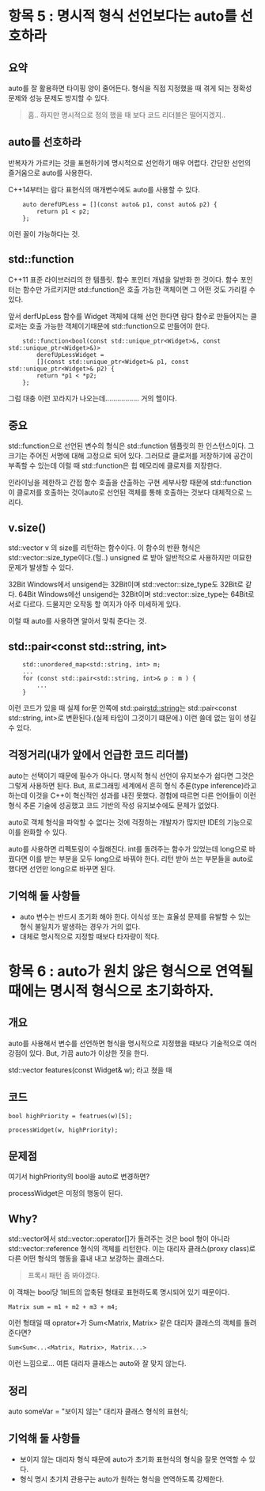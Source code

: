 # 항목 5 : 명시적 형식 선언보다는 auto를 선호하라

## 요약

auto를 잘 활용하면 타이핑 양이 줄어든다. 형식을 직접 지정했을 때 겪게 되는 정확성 문제와 성능 문제도 방지할 수 있다. 

> 흠.. 하지만 명시적으로 정의 했을 때 보다 코드 리더블은 떨어지겠지..

## auto를 선호하라

반복자가 가르키는 것을 표현하기에 명시적으로 선언하기 매우 어렵다. 간단한 선언의 즐거움으로 auto를 사용한다.

C++14부터는 람다 표현식의 매개변수에도 auto를 사용할 수 있다.

```
    auto derefUPLess = [](const auto& p1, const auto& p2) {
        return p1 < p2; 
    };
```

이런 꼴이 가능하다는 것.

## std::function

C++11 표준 라이브러리의 한 템플릿. 함수 포인터 개념을 일반화 한 것이다. 함수 포인터는 함수만 가르키지만 std::function은 호출 가능한 객체이면 그 어떤 것도 가리킬 수 있다.

앞서 derfUpLess 함수를 Widget 객체에 대해 선언 한다면 람다 함수로 만들어지는 클로저는 호출 가능한 객체이기때문에 std::function으로 만들어야 한다.

```
    std::function<bool(const std::unique_ptr<Widget>&, const std::unique_ptr<Widget>&)> 
        derefUpLessWidget = 
        [](const std::unique_ptr<Widget>& p1, const std::unique_ptr<Widget>& p2) {
        return *p1 < *p2;
    };
```

그럼 대충 이런 꼬라지가 나오는데................. 거의 헬이다.

## 중요

std::function으로 선언된 변수의 형식은 std::function 템플릿의 한 인스턴스이다. 그 크기는 주어진 서명에 대해 고정으로 되어 있다. 그러므로 클로저를 저장하기에 공간이 부족할 수 있는데 이럴 때 std::function은 힙 메모리에 클로저를 저장한다. 

인라이닝을 제한하고 간접 함수 호출을 산출하는 구현 세부사항 때문에 std::function이 클로저를 호출하는 것이auto로 선언된 객체를 통해 호출하는 것보다 대체적으로 느리다.

## v.size()

std::vector<int> v 의 size를 리턴하는 함수이다. 이 함수의 반환 형식은 std::vector<int>::size_type이다.(헐..) unsigned 로 받아 일반적으로 사용하지만 미묘한 문제가 발생할 수 있다.

32Bit Windows에서 unsigend는 32Bit이며 std::vector<int>::size_type도 32Bit로 같다. 64Bit Windows에선 unsigend는 32Bit이며 std::vector<int>::size_type는 64Bit로 서로 다르다. 드물지만 오작동 할 여지가 아주 미세하게 있다.

이럴 때 auto를 사용하면 알아서 맞춰 준다는 것.

## std::pair<const std::string, int>

```
    std::unordered_map<std::string, int> m;
    ...
    for (const std::pair<std::string, int>& p : m ) {
        ...
    }
```

이런 코드가 있을 때 실제 for문 안쪽에 std::pair<std::string>는 std::pair<const std::string, int>로 변환된다.(실제 타입이 그것이기 떄문에.) 이런 쓸데 없는 일이 생길 수 있다.

## 걱정거리(내가 앞에서 언급한 코드 리더블)

auto는 선택이기 때문에 필수가 아니다. 명시적 형식 선언이 유지보수가 쉽다면 그것은 그렇게 사용하면 된다. But, 프로그래밍 세계에서 흔히 형식 추론(type inference)라고 하는데 이것을 C++이 혁신적인 성과를 내진 못했다. 경험에 따르면 다른 언어들이 이런 형식 추론 기술에 성공했고 코드 기반의 작성 유지보수에도 문제가 없었다.

auto로 객체 형식을 파악할 수 없다는 것에 걱정하는 개발자가 많지만 IDE의 기능으로 이를 완화할 수 있다.

auto를 사용하면 리펙토링이 수월해진다. int를 돌려주는 함수가 있었는데 long으로 바꿨다면 이를 받는 부분을 모두 long으로 바꿔야 한다. 리턴 받아 쓰는 부분들을 auto로 했다면 선언만 long으로 바꾸면 된다.

## 기억해 둘 사항들
* auto 변수는 반드시 초기화 해야 한다. 이식성 또는 효율성 문제를 유발할 수 있는 형식 불일치가 발생하는 경우가 거의 없다.
* 대체로 명시적으로 지정할 때보다 타자량이 적다.

# 항목 6 : auto가 원치 않은 형식으로 연역될 때에는 명시적 형식으로 초기화하자.

## 개요

auto를 사용해서 변수를 선언하면 형식을 명시적으로 지정했을 때보다 기술적으로 여러 강점이 있다. But, 가끔 auto가 이상한 짓을 한다.

std::vector<bool> features(const Widget& w); 라고 쳤을 때

## 코드

```
bool highPriority = featrues(w)[5];

processWidget(w, highPriority);
```

## 문제점

여기서 highPriority의 bool을 auto로 변경하면?

processWidget은 미정의 행동이 된다.

## Why?

std::vector<bool>에서 std::vector::operator[]가 돌려주는 것은 bool 형이 아니라 std::vector<bool>::reference 형식의 객체를 리턴한다. 이는 대리자 클래스(proxy class)로 다른 어떤 형식의 행동을 흉내 내고 보강하는 클래스다.

> 프록시 패턴 좀 봐야겠다.

이 객채는 bool당 1비트의 압축된 형태로 표현하도록 명시되어 있기 때문이다.

```
Matrix sum = m1 + m2 + m3 + m4;
```

이런 형태일 때 oprator+가 Sum<Matrix, Matrix> 같은 대리자 클래스의 객체를 돌려준다면? 

```
Sum<Sum<...<Matrix, Matrix>, Matrix...>
```

이런 느낌으로... 여튼 대리자 클래스는 auto와 잘 맞지 않는다.

## 정리

auto someVar = "보이지 않는" 대리자 클래스 형식의 표현식;

## 기억해 둘 사항들
* 보이지 않는 대리자 형식 때문에 auto가 초기화 표현식의 형식을 잘못 연역할 수 있다.
* 형식 명시 초기치 관용구는 auto가 원하는 형식을 연역하도록 강제한다.